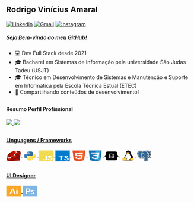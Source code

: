 <div>
<!-- Title -->
  <h2>Rodrigo Vinícius Amaral</h3>
</div>

<!-- Redes Sociais -->

<div>
  <a href="https://www.linkedin.com/in/rodrigo-vinicius-amaral/" target="_blank"><img src="https://img.shields.io/badge/LinkedIn-blue?style=flat&logo=linkedin&labelColor=blue" alt="Linkedin" /></a>
  <a href="mailto: "><img src="https://img.shields.io/badge/Gmail-red?style=flat&logo=Gmail&logoColor=white" alt="Gmail" /></a>
   <a href="https://www.instagram.com/rodrigo_v_amaral/" target="_blank"><img src="https://img.shields.io/badge/-Instagram-F58529?style=flat&logo=instagram&logoColor=white" alt="Instagram" /></a>
</div>

<!-- Breve Resumo -->
<div>
  <h5>Seja Bem-vindo ao meu GitHub!</h5>
  <ul>
    <li>💻 Dev Full Stack desde 2021</li>
    <li>🎓 Bacharel em Sistemas de Informação pela universidade São Judas Tadeu (USJT) </li>
    <li>🎓 Técnico em Desenvolvimento de Sistemas e Manutenção e Suporte em Informática pela Escola Técnica Estual (ETEC) </li>
    <li>📱 Compartilhando conteúdos de desenvolvimento!</a></li>
  </ul>
</div>

##

<h4>Resumo Perfil Profissional</h4>
<div>
  <a href="https://github.com/RodrigoViniciusAmaral">
  <img height="165em" src="https://github-readme-stats.vercel.app/api?username=RodrigoViniciusAmaral&show_icons=true&theme=github_dark&include_all_commits=true&count_private=true"/>
  <img height="165em" src="https://github-readme-stats.vercel.app/api/top-langs/?username=RodrigoViniciusAmaral&layout=compact&langs_count=7&theme=github_dark"/>
</div>
  
 ##
  
<!-- Linguagens -->
<h4>Linguagens / Frameworks</h4>
  <div class="d-flex gap-3>
    <img align="center" alt="Ruby" height="30" width="40" src="https://github.com/devicons/devicon/blob/master/icons/ruby/ruby-original.svg">
    <img align="center" alt="Ruby" height="30" width="40" src="https://github.com/devicons/devicon/blob/master/icons/ruby/ruby-original.svg">
    <img align="center" alt="Python" height="30" width="40" src="https://github.com/devicons/devicon/blob/master/icons/python/python-original.svg">
    <img align="center" alt="JavaScript" height="30" width="40" src="https://raw.githubusercontent.com/devicons/devicon/master/icons/javascript/javascript-plain.svg">
    <img align="center" alt="TypeScript" height="30" width="40" src="https://github.com/devicons/devicon/blob/master/icons/typescript/typescript-original.svg">
    <img align="center" alt="HTML" height="30" width="40" src="https://raw.githubusercontent.com/devicons/devicon/master/icons/html5/html5-original.svg">
    <img align="center" alt="CSS" height="30" width="40" src="https://raw.githubusercontent.com/devicons/devicon/master/icons/css3/css3-original.svg">
    <img align="center" alt="Bootstrap" height="30" width="40" src="https://github.com/devicons/devicon/blob/master/icons/bootstrap/bootstrap-plain.svg">
    <img align="center" alt="Linux" height="30" width="40" src="https://github.com/devicons/devicon/blob/master/icons/linux/linux-original.svg">
    <img align="center" alt="Postgresql" height="30" width="40" src="https://github.com/devicons/devicon/blob/master/icons/postgresql/postgresql-original.svg">
  </div>

  
 ##
  
<!-- Linguagens -->
<h4>UI Designer</h4>
  <div class="d-flex gap-3>
    <img align="center" alt="Illustrator" height="30" width="40" src="https://github.com/devicons/devicon/blob/master/icons/illustrator/illustrator-plain.svg">
    <img align="center" alt="Illustrator" height="30" width="40" src="https://github.com/devicons/devicon/blob/master/icons/illustrator/illustrator-plain.svg">
    <img align="center" alt="Photoshop" height="30" width="40" src="https://raw.githubusercontent.com/devicons/devicon/master/icons/photoshop/photoshop-plain.svg">
  </div>
